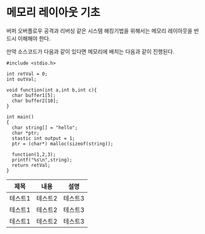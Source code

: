 # 메모리 레이아웃 기초

버퍼 오버플로우 공격과 리버싱 같은 시스템 해킹기법을 위해서는 메모리 레이아웃을 반드시 이해해야 한다. 

만약 소스코드가 다음과 같이 있다면 메모리에 배치는 다음과 같이 진행된다.

```
#include <stdio.h>

int retVal = 0;
int outVal;

void function(int a,int b,int c){
  char buffer1[5];
  char buffer2[10];
}

int main()
{
  char string[] = "hello";
  char *ptr;
  stastic int output = 1;
  ptr = (char*) malloc(sizeof(string));
  
  function(1,2,3);
  printf("%s\n",string);
  return retVal;
}
```

|제목|내용|설명|
|------|---|---|
|테스트1|테스트2|테스트3|
|테스트1|테스트2|테스트3|
|테스트1|테스트2|테스트3|
